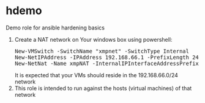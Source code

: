 # hdemo
Demo role for ansible hardening basics

1. Create a NAT network on Your windows box using powershell:
   <pre>
   New-VMSwitch -SwitchName "xmpnet" -SwitchType Internal
   New-NetIPAddress -IPAddress 192.168.66.1 -PrefixLength 24 -InterfaceAlias "vEthernet (xmpnet)"
   New-NetNat -Name xmpNAT -InternalIPInterfaceAddressPrefix 192.168.66.0/24
   </pre>
   It is expected that your VMs should reside in the 192.168.66.0/24 network
2. This role is intended to run against the hosts (virtual machines) of that network
